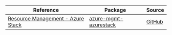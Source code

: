 | Reference | Package | Source |
|---|---|---|
|[Resource Management - Azure Stack](mgmt-azurestack-readme.md)|[azure-mgmt-azurestack](https://pypi.org/project/azure-mgmt-azurestack)|[GitHub](https://github.com/Azure/azure-sdk-for-python/blob/main/)|

